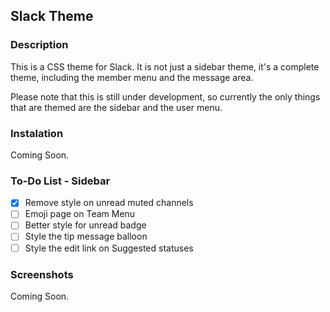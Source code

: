 
## Slack Theme
### Description
This is a CSS theme for Slack. It is not just a sidebar theme, it's a complete theme, including the member menu and the message area. 

Please note that this is still under development, so currently the only things that are themed are the sidebar and the user menu.
### Instalation
Coming Soon.
### To-Do List - Sidebar
- [x] Remove style on unread muted channels
- [ ] Emoji page on Team Menu
- [ ] Better style for unread badge
- [ ] Style the tip message balloon
- [ ] Style the edit link on Suggested statuses
### Screenshots
Coming Soon.
